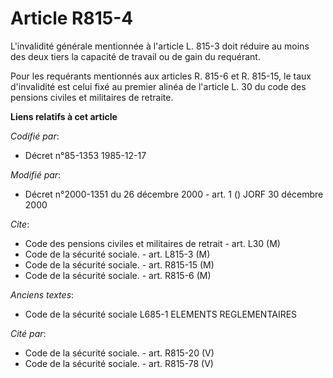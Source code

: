# Article R815-4

L'invalidité générale mentionnée à l'article L. 815-3 doit réduire au moins des deux tiers la capacité de travail ou de gain
du requérant. 

Pour les requérants mentionnés aux articles R. 815-6 et R. 815-15, le taux d'invalidité est celui fixé au premier alinéa de
l'article L. 30 du code des pensions civiles et militaires de retraite.

**Liens relatifs à cet article**

_Codifié par_:

  - Décret n°85-1353 1985-12-17

_Modifié par_:

  - Décret n°2000-1351 du 26 décembre 2000 - art. 1 () JORF 30 décembre 2000

_Cite_:

  - Code des pensions civiles et militaires de retrait - art. L30 (M)
  - Code de la sécurité sociale. - art. L815-3 (M)
  - Code de la sécurité sociale. - art. R815-15 (M)
  - Code de la sécurité sociale. - art. R815-6 (M)

_Anciens textes_:

  - Code de la sécurité sociale L685-1 ELEMENTS REGLEMENTAIRES

_Cité par_:

  - Code de la sécurité sociale. - art. R815-20 (V)
  - Code de la sécurité sociale. - art. R815-78 (V)
